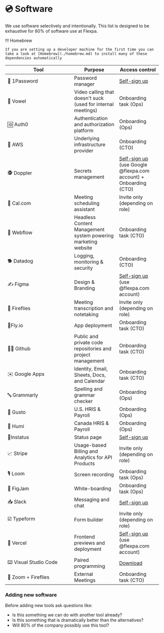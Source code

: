 # 💿 Software

We use software selectively and intentionally. This list is designed to be exhaustive for 80% of software use at Flexpa.

!!! Homebrew

    If you are setting up a developer machine for the first time you can take a look at [Homebrew](./homebrew.md) to install many of these dependencies automatically

<table><thead><tr><th width="202.33333333333331">Tool</th><th>Purpose</th><th>Access control</th></tr></thead><tbody><tr><td>🔑 1Password</td><td>Password manager</td><td><a href="https://flexpa.1password.com/teamjoin/invitation/OUXDZTEOCZA57E2QDLGVJNZICY">Self-sign up</a></td></tr><tr><td>🔮 Vowel</td><td>Video calling that doesn't suck (used for internal meetings)</td><td>Onboarding task (Ops)</td></tr><tr><td>🆔 Auth0 </td><td>Authentication and authorization platform</td><td>Onboarding (Ops)</td></tr><tr><td>👷 AWS </td><td>Underlying infrastructure provider</td><td>Onboarding (CTO)</td></tr><tr><td>🕵 Doppler</td><td>Secrets management</td><td><a href="https://www.doppler.com">Self-sign up</a> (use Google @flexpa.com account) + Onboarding (CTO)</td></tr><tr><td>📆 Cal.com </td><td>Meeting scheduling assistant</td><td>Invite only (depending on role)</td></tr><tr><td>📝 Webflow </td><td>Headless Content Management system powering marketing website</td><td>Onboarding task (CTO)</td></tr><tr><td>🐕 Datadog</td><td>Logging, monitoring &#x26; security</td><td>Onboarding (CTO)</td></tr><tr><td>✍️ Figma</td><td>Design &#x26; Branding</td><td><a href="https://figma.com">Self-sign up</a> (use @flexpa.com account)</td></tr><tr><td>🎥  Fireflies </td><td>Meeting transcription and notetaking</td><td>Invite only (depending on role)</td></tr><tr><td>🎈Fly.io</td><td>App deployment</td><td>Onboarding task (CTO)</td></tr><tr><td>👨‍💻 Github</td><td>Public and private code repositories and project management</td><td>Onboarding task (CTO)</td></tr><tr><td>✉️ Google Apps</td><td>Identity, Email, Sheets, Docs, and Calendar</td><td>Onboarding task (CTO)</td></tr><tr><td>🔤 Grammarly</td><td>Spelling and grammar checker</td><td>Onboarding (Ops)</td></tr><tr><td>👥 Gusto </td><td>U.S. HRIS &#x26; Payroll</td><td>Onboarding (Ops)</td></tr><tr><td>👥 Humi </td><td>Canada HRIS &#x26; Payroll</td><td>Onboarding (Ops)</td></tr><tr><td>🚦Instatus</td><td>Status page</td><td><a href="https://www.instatus.com">Self-sign up</a></td></tr><tr><td> 📈 Stripe</td><td>Usage-based Billing and Analytics for API Products</td><td>Invite only (depending on role)</td></tr><tr><td>🎙 Loom</td><td>Screen recording</td><td>Onboarding task (Ops)</td></tr><tr><td>🎨 FigJam</td><td>White-boarding</td><td>Onboarding task (Ops)</td></tr><tr><td>📥 Slack</td><td>Messaging and chat</td><td><a href="https://join.slack.com/t/automate-medical/signup">Self-sign up</a></td></tr><tr><td>☑️ Typeform</td><td>Form builder</td><td>Invite only (depending on role)</td></tr><tr><td><span data-gb-custom-inline data-tag="emoji" data-code="1f504">🔄</span> Vercel</td><td>Frontend previews and deployment</td><td><a href="http://vercel.com/teams/invite/wxOILJotd4MmizBAhDVpQleDmUwbuSI5">Self-sign up</a> (use @flexpa.com account)</td></tr><tr><td>⌨️ Visual Studio Code</td><td>Paired programming</td><td><a href="https://code.visualstudio.com/">Download</a></td></tr><tr><td>🎥 Zoom + Fireflies </td><td>External Meetings</td><td>Onboarding task (CTO)</td></tr></tbody></table>

### Adding new software

Before adding new tools ask questions like:

* Is this something we can do with another tool already?&#x20;
* Is this something that is dramatically better than the alternatives?
* Will 80% of the company possibly use this tool?
